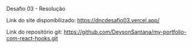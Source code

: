 Desafio 03 - Resolução



Link do site disponibilizado: https://dncdesafio03.vercel.app/

Link do repositório git: https://github.com/DeysonSantana/my-portfolio-com-react-hooks.git